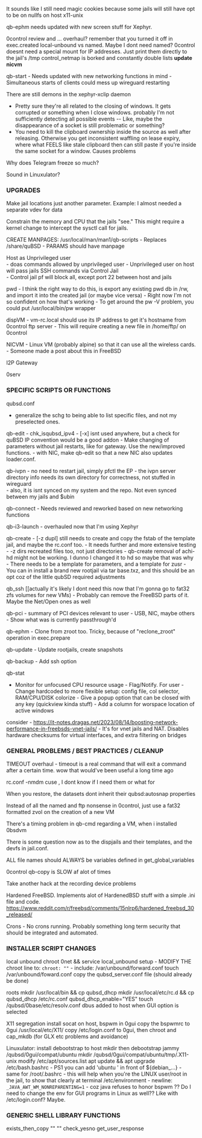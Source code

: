 
It sounds like I still need magic cookies because some jails will still have opt to be on nullfs on host x11-unix

qb-ephm needs updated with new screen stuff for Xephyr.

0control review and ... overhaul?
   remember that you turned it off in exec.created
   local-unbound vs named. Maybe I dont need named?
   0control doesnt need a special mount for IP addresses. Just print them directly to the jail's /tmp
   control_netmap is borked and constantly double lists
	**update nicvm**

qb-start
	- Needs updated with new networking functions in mind
	- Simultaneous starts of clients could mess up wireguard restarting

There are still demons in the xephyr-xclip daemon
   - Pretty sure they're all related to the closing of windows. It gets corrupted or something when I close windows. probably I'm not sufficiently detecting all possible events -- Like, maybe the disappearance of a socket is still problematic or something?
   - You need to kill the clipboard ownership inside the source as well after releasing. Otherwise you get inconsistent waffling on lease expiry, where what FEELS like stale clipboard then can still paste if you're inside the same socket for a window. Causes problems

Why does Telegram freeze so much?

Sound in Linuxulator?



### UPGRADES

Make jail locations just another parameter. Example: I almost needed a separate vdev for data 

Constrain the memory and CPU that the jails "see." This might require a kernel change to intercept the sysctl call for jails.

CREATE MANPAGES:  /usr/local/man/man1/qb-scripts
	- Replaces /share/quBSD
	- PARAMS should have manpage

Host as Unprivileged user     
	- doas commands allowed by unprivileged user
	- Unprivileged user on host will pass jails SSH commands via Control Jail     
	- Control jail pf will block all, except port 22 between host and jails     

pwd
	- I think the right way to do this, is export any existing pwd db in /rw, and import it into the created jail (or maybe vice versa) 
	- Right now I'm not so confident on how that's working
	- To get around the pw -V problem, you could put /usr/local/bin/pw wrapper

dispVM
	- vm-rc.local should use its IP address to get it's hostname from 0control ftp server
		- This will require creating a new file in /home/ftp/<IPaddr> on 0control

NICVM - Linux VM (probably alpine) so that it can use all the wireless cards. 
     - Someone made a post about this in FreeBSD

I2P Gateway

0serv 


### SPECIFIC SCRIPTS OR FUNCTIONS

qubsd.conf
   - generalize the schg to being able to list specific files, and not my preselected ones.

qb-edit
	- chk_isqubsd_ipv4 - [-x] isnt used anywhere, but a check for quBSD IP convention would be a good addon 
	- Make changing of parameters without jail restarts, like for gateway. Use the new/improved functions.
	- with NIC, make qb-edit so that a new NIC also updates loader.conf.

qb-ivpn
	- no need to restart jail, simply pfctl the EP 
	- the ivpn server directory info needs its own directory for correctness, not stuffed in wireguard	
	- also, it is isnt synced on my system and the repo. Not even synced between my jails and $ubin

qb-connect
	- Needs reviewed and reworked based on new networking functions

qb-i3-launch - overhauled now that I'm using Xephyr

qb-create
	- [-z dupl] still needs to create and copy the fstab of the template jail, and maybe the rc.conf too. 
	- It needs further and more extensive testing 
	- -z dirs recreated files too, not just directories
	- qb-create removal of achi-hd might not be working. I dunno I changed it to hd so maybe that was why
	- There needs to be a template for parameters, and a template for zusr
	- You can in install a brand new rootjail via tar base.txz, and this should be an opt coz of the little qubSD required adjustments 

qb_ssh [[actually it's likely I dont need this now that I'm gonna go to fat32 zfs volumes for new VMs)
	- Probably can remove the FreeBSD parts of it. Maybe the Net/Open ones as well 

qb-pci
	- summary of PCI devices relevant to user
	- USB, NIC, maybe others
	- Show what was is currently passthrough'd

qb-ephm - Clone from zroot too. Tricky, because of "reclone_zroot" operation in exec.prepare 

qb-update - Update rootjails, create snapshots

qb-backup - Add ssh option

qb-stat
   - Monitor for unfocused CPU resource usage - Flag/Notify. For user
	- Change hardcoded to more flexible setup: config file, col selector, RAM/CPU/DISK colorize
	- Give a popup option that can be closed with any key (quickview kinda stuff)
	- Add a column for worspace location of active windows

consider - https://it-notes.dragas.net/2023/08/14/boosting-network-performance-in-freebsds-vnet-jails/
	- It's for vnet jails and NAT. Disables hardware checksums for virtual interfaces, and extra filtering on bridges


### GENERAL PROBLEMS / BEST PRACTICES / CLEANUP

TIMEOUT overhaul - timeout is a real command that will exit a command after a certain time. wow that would've been useful a long time ago

rc.conf -nmdm cuse , I dont know if I need them or what for

When you restore, the datasets dont inherit their qubsd:autosnap properties

Instead of all the named and ftp nonsense in 0control, just use a fat32 formatted zvol on the creation of a new VM

There's a timing problem in qb-cmd regarding a VM, when i installed 0bsdvm

There is some question now as to the dispjails and their templates, and the devfs in jail.conf. 

ALL file names should ALWAYS be variables defined in get_global_variables

0control qb-copy is SLOW af alot of times

Take another hack at the recording device problems

Hardened FreeBSD. Implements alot of HardenedBSD stuff with a simple .ini file and code.
https://www.reddit.com/r/freebsd/comments/15nlrp6/hardened_freebsd_30_released/

Crons - No crons running. Probably something long term security that should be integrated and automated.


### INSTALLER SCRIPT CHANGES ###
local unbound
  chroot 0net && service local_unbound setup
    - MODIFY THE chroot line to:  `chroot: ""`
	 - include: /var/unbound/forward.conf
  touch /var/unbound/foward.conf
  copy the qubsd_server.conf file (should already be done)

roots
	mkdir /usr/local/bin && cp qubsd_dhcp
	mkdir /usr/local/etc/rc.d && cp qubsd_dhcp
	/etc/rc.conf qubsd_dhcp_enable="YES"
	touch /qubsd/0base/etc/resolv.conf
	dbus added to host when GUI option is selected 

X11 segregation
  install socat on host, bspwm in 0gui
  copy the bspwmrc to 0gui /usr/local/etc/X11/ 
  copy /etc/login.conf to 0gui, then chroot and cap_mkdb (for GLX etc problems and avoidance)

Linuxulator:
  install debootstrap to host
  mkdir then debootstrap jammy /qubsd/0gui/compat/ubuntu
  mkdir /qubsd/0gui/compat/ubuntu/tmp/.X11-unix
  modify /etc/apt/sources.list
  apt update && apt upgrade
  /etc/bash.bashrc - PS1 you can add 'ubuntu ' in front of ${debian_...}
    - same for /root/.bashrc
    - this will help when you're the LINUX user/root in the jail, to show that clearly at terminal
  /etc/environment - newline: `_JAVA_AWT_WM_NONREPARENTING=1`
    - coz java refuses to honor bspwm
  ?? Do I need to change the env for GUI programs in Linux as well?? Like with /etc/login.conf? Maybe.


### GENERIC SHELL LIBRARY FUNCTIONS
exists_then_copy "<file>" "<location>"
check_yesno
get_user_response


